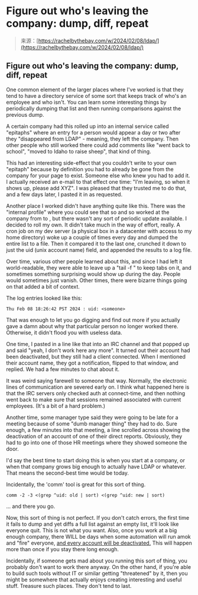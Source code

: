 <!--yml
category: 未分类
date: 2024-05-27 14:44:12
-->

# Figure out who's leaving the company: dump, diff, repeat

> 来源：[https://rachelbythebay.com/w/2024/02/08/ldap/](https://rachelbythebay.com/w/2024/02/08/ldap/)

## Figure out who's leaving the company: dump, diff, repeat

One common element of the larger places where I've worked is that they tend to have a directory service of some sort that keeps track of who's an employee and who isn't. You can learn some interesting things by periodically dumping that list and then running comparisons against the previous dump.

A certain company had this rolled up into an internal service called "epitaphs" where an entry for a person would appear a day or two after they "disappeared from LDAP" - meaning, they left the company. Then other people who still worked there could add comments like "went back to school", "moved to Idaho to raise sheep", that kind of thing.

This had an interesting side-effect that you couldn't write to your own "epitaph" because by definition you had to already be gone from the company for your page to exist. Someone else who knew you had to add it. I actually received an e-mail to that effect one time: "I'm leaving, so when it shows up, please add XYZ". I was pleased that they trusted me to do that, and a few days later, I pasted it in as requested.

Another place I worked didn't have anything quite like this. There was the "internal profile" where you could see that so and so worked at the company from <date> to <date>, but there wasn't any sort of periodic update available. I decided to roll my own. It didn't take much in the way of effort, really. A cron job on my dev server (a physical box in a datacenter with access to my home directory) woke up a couple of times every day and dumped the entire list to a file. Then it compared it to the last one, crunched it down to just the uid (unix account name) field, and appended the results to a log file.

Over time, various other people learned about this, and since I had left it world-readable, they were able to leave up a "tail -f <path>" to keep tabs on it, and sometimes something surprising would show up during the day. People would sometimes just vanish. Other times, there were bizarre things going on that added a bit of context.

The log entries looked like this:

```
Thu Feb 08 18:26:42 PST 2024 : uid: <someone>

```

That was enough to let you go digging and find out more if you actually gave a damn about why that particular person no longer worked there. Otherwise, it didn't flood you with useless data.

One time, I pasted in a line like that into an IRC channel and that <someone> popped up and said "yeah, I don't work here any more". It turned out their account had been deactivated, but they still had a client connected. When I mentioned their account name, they got a notification, flipped to that window, and replied. We had a few minutes to chat about it.

It was weird saying farewell to someone that way. Normally, the electronic lines of communication are severed early on. I think what happened here is that the IRC servers only checked auth at connect-time, and then nothing went back to make sure that sessions remained associated with current employees. (It's a bit of a hard problem.)

Another time, some manager type said they were going to be late for a meeting because of some "dumb manager thing" they had to do. Sure enough, a few minutes into that meeting, a line scrolled across showing the deactivation of an account of one of their direct reports. Obviously, they had to go into one of those HR meetings where they showed someone the door.

I'd say the best time to start doing this is when you start at a company, or when that company grows big enough to actually have LDAP or whatever. That means the second-best time would be today.

Incidentally, the 'comm' tool is great for this sort of thing.

```
comm -2 -3 <(grep ^uid: old | sort) <(grep ^uid: new | sort)

```

... and there you go.

Now, this sort of thing is not perfect. If you don't catch errors, the first time it fails to dump and yet diffs a full list against an empty list, it'll look like everyone quit. This is not what you want. Also, once you work at a big enough company, there WILL be days when some automation will run amok and "fire" everyone, [and every account will be deactivated.](/w/2019/11/01/gb/) This will happen more than once if you stay there long enough.

Incidentally, if someone gets mad about you running this sort of thing, you probably don't want to work there anyway. On the other hand, if you're able to build such tools without IT or similar getting "threatened" by it, then you might be somewhere that actually enjoys creating interesting and useful stuff. Treasure such places. They don't tend to last.